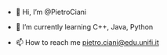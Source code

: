 - 👋 Hi, I’m @PietroCiani
- 🌱 I’m currently learning C++, Java, Python

- 📫 How to reach me pietro.ciani@edu.unifi.it
